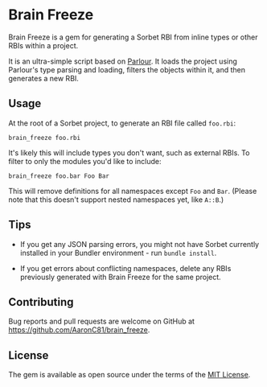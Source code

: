 # Brain Freeze

Brain Freeze is a gem for generating a Sorbet RBI from inline types or other
RBIs within a project.

It is an ultra-simple script based on [Parlour](https://github.com/AaronC81/parlour).
It loads the project using Parlour's type parsing and loading, filters the 
objects within it, and then generates a new RBI.

## Usage

At the root of a Sorbet project, to generate an RBI file called `foo.rbi`:

```
brain_freeze foo.rbi
```

It's likely this will include types you don't want, such as external RBIs. To
filter to only the modules you'd like to include:

```
brain_freeze foo.bar Foo Bar
```

This will remove definitions for all namespaces except `Foo` and `Bar`. (Please
note that this doesn't support nested namespaces yet, like `A::B`.)

## Tips

  - If you get any JSON parsing errors, you might not have Sorbet currently
    installed in your Bundler environment - run `bundle install`.

  - If you get errors about conflicting namespaces, delete any RBIs previously
    generated with Brain Freeze for the same project.

## Contributing

Bug reports and pull requests are welcome on GitHub at https://github.com/AaronC81/brain_freeze.

## License

The gem is available as open source under the terms of the [MIT License](https://opensource.org/licenses/MIT).
